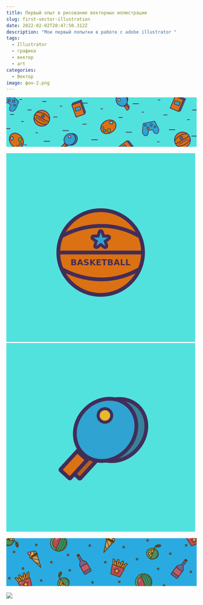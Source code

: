 ```yaml
---
title: Первый опыт в рисование векторных иллюстрации
slug: first-vector-illustration
date: 2022-02-02T20:47:50.312Z
description: "Мои первый попытки в работе с adobe illustrator "
tags:
  - Illustrator
  - графика
  - вектор
  - art
categories:
  - Вектор
image: фон-2.png
---
```



![](cover2-06.png)

![](монтажная-область-1хобби.png)  ![](монтажная-область-2хобби.png)



![](vkcover-06-06.png)

![](зв-06.png)